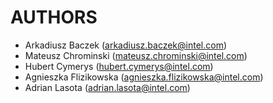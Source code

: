# AUTHORS

* Arkadiusz Baczek (arkadiusz.baczek@intel.com)
* Mateusz Chrominski (mateusz.chrominski@intel.com)
* Hubert Cymerys (hubert.cymerys@intel.com)
* Agnieszka Flizikowska (agnieszka.flizikowska@intel.com)
* Adrian Lasota (adrian.lasota@intel.com)
